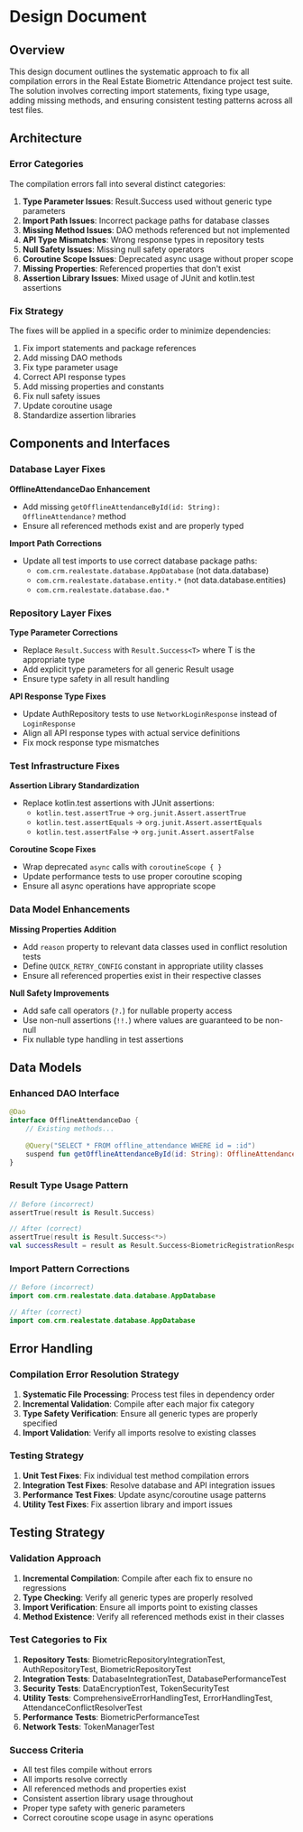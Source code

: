 # Design Document

## Overview

This design document outlines the systematic approach to fix all compilation errors in the Real Estate Biometric Attendance project test suite. The solution involves correcting import statements, fixing type usage, adding missing methods, and ensuring consistent testing patterns across all test files.

## Architecture

### Error Categories

The compilation errors fall into several distinct categories:

1. **Type Parameter Issues**: Result.Success used without generic type parameters
2. **Import Path Issues**: Incorrect package paths for database classes
3. **Missing Method Issues**: DAO methods referenced but not implemented
4. **API Type Mismatches**: Wrong response types in repository tests
5. **Null Safety Issues**: Missing null safety operators
6. **Coroutine Scope Issues**: Deprecated async usage without proper scope
7. **Missing Properties**: Referenced properties that don't exist
8. **Assertion Library Issues**: Mixed usage of JUnit and kotlin.test assertions

### Fix Strategy

The fixes will be applied in a specific order to minimize dependencies:

1. Fix import statements and package references
2. Add missing DAO methods
3. Fix type parameter usage
4. Correct API response types
5. Add missing properties and constants
6. Fix null safety issues
7. Update coroutine usage
8. Standardize assertion libraries

## Components and Interfaces

### Database Layer Fixes

**OfflineAttendanceDao Enhancement**
- Add missing `getOfflineAttendanceById(id: String): OfflineAttendance?` method
- Ensure all referenced methods exist and are properly typed

**Import Path Corrections**
- Update all test imports to use correct database package paths:
  - `com.crm.realestate.database.AppDatabase` (not data.database)
  - `com.crm.realestate.database.entity.*` (not data.database.entities)
  - `com.crm.realestate.database.dao.*`

### Repository Layer Fixes

**Type Parameter Corrections**
- Replace `Result.Success` with `Result.Success<T>` where T is the appropriate type
- Add explicit type parameters for all generic Result usage
- Ensure type safety in all result handling

**API Response Type Fixes**
- Update AuthRepository tests to use `NetworkLoginResponse` instead of `LoginResponse`
- Align all API response types with actual service definitions
- Fix mock response type mismatches

### Test Infrastructure Fixes

**Assertion Library Standardization**
- Replace kotlin.test assertions with JUnit assertions:
  - `kotlin.test.assertTrue` → `org.junit.Assert.assertTrue`
  - `kotlin.test.assertEquals` → `org.junit.Assert.assertEquals`
  - `kotlin.test.assertFalse` → `org.junit.Assert.assertFalse`

**Coroutine Scope Fixes**
- Wrap deprecated `async` calls with `coroutineScope { }`
- Update performance tests to use proper coroutine scoping
- Ensure all async operations have appropriate scope

### Data Model Enhancements

**Missing Properties Addition**
- Add `reason` property to relevant data classes used in conflict resolution tests
- Define `QUICK_RETRY_CONFIG` constant in appropriate utility classes
- Ensure all referenced properties exist in their respective classes

**Null Safety Improvements**
- Add safe call operators (`?.`) for nullable property access
- Use non-null assertions (`!!.`) where values are guaranteed to be non-null
- Fix nullable type handling in test assertions

## Data Models

### Enhanced DAO Interface

```kotlin
@Dao
interface OfflineAttendanceDao {
    // Existing methods...
    
    @Query("SELECT * FROM offline_attendance WHERE id = :id")
    suspend fun getOfflineAttendanceById(id: String): OfflineAttendance?
}
```

### Result Type Usage Pattern

```kotlin
// Before (incorrect)
assertTrue(result is Result.Success)

// After (correct)
assertTrue(result is Result.Success<*>)
val successResult = result as Result.Success<BiometricRegistrationResponse>
```

### Import Pattern Corrections

```kotlin
// Before (incorrect)
import com.crm.realestate.data.database.AppDatabase

// After (correct)
import com.crm.realestate.database.AppDatabase
```

## Error Handling

### Compilation Error Resolution Strategy

1. **Systematic File Processing**: Process test files in dependency order
2. **Incremental Validation**: Compile after each major fix category
3. **Type Safety Verification**: Ensure all generic types are properly specified
4. **Import Validation**: Verify all imports resolve to existing classes

### Testing Strategy

1. **Unit Test Fixes**: Fix individual test method compilation errors
2. **Integration Test Fixes**: Resolve database and API integration issues
3. **Performance Test Fixes**: Update async/coroutine usage patterns
4. **Utility Test Fixes**: Fix assertion library and import issues

## Testing Strategy

### Validation Approach

1. **Incremental Compilation**: Compile after each fix to ensure no regressions
2. **Type Checking**: Verify all generic types are properly resolved
3. **Import Verification**: Ensure all imports point to existing classes
4. **Method Existence**: Verify all referenced methods exist in their classes

### Test Categories to Fix

1. **Repository Tests**: BiometricRepositoryIntegrationTest, AuthRepositoryTest, BiometricRepositoryTest
2. **Integration Tests**: DatabaseIntegrationTest, DatabasePerformanceTest
3. **Security Tests**: DataEncryptionTest, TokenSecurityTest
4. **Utility Tests**: ComprehensiveErrorHandlingTest, ErrorHandlingTest, AttendanceConflictResolverTest
5. **Performance Tests**: BiometricPerformanceTest
6. **Network Tests**: TokenManagerTest

### Success Criteria

- All test files compile without errors
- All imports resolve correctly
- All referenced methods and properties exist
- Consistent assertion library usage throughout
- Proper type safety with generic parameters
- Correct coroutine scope usage in async operations